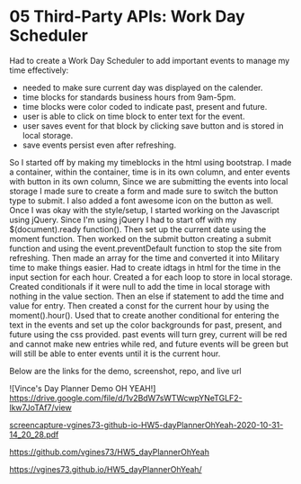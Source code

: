 # 05 Third-Party APIs: Work Day Scheduler

Had to create a Work Day Scheduler to add important events to manage my time effectively:

- needed to make sure current day was displayed on the calender.
- time blocks for standards business hours from 9am-5pm.
- time blocks were color coded to indicate past, present and future.
- user is able to click on time block to enter text for the event.
- user saves event for that block by clicking save button and is stored in local storage.
- save events persist even after refreshing.

So I started off by making my timeblocks in the html using bootstrap. I made a container, within the container, time is in its own column, and enter events with button in its own column, Since we are submitting the events into local storage I made sure to create a form and made sure to switch the button type to submit. I also added a font awesome icon on the button as well. Once I was okay with the style/setup, I started working on the Javascript using jQuery. Since I'm using jQuery I had to start off with my $(document).ready function(). Then set up the current date using the moment function. Then worked on the submit button creating a submit function and using the event.preventDefault function to stop the site from refreshing. Then made an array for the time and converted it into Military time to make things easier. Had to create idtags in html for the time in the input section for each hour. Created a for each loop to store in local storage. Created conditionals if it were null to add the time in local storage with nothing in the value section. Then an else if statement to add the time and value for entry. Then created a const for the current hour by using the moment().hour(). Used that to create another conditional for entering the text in the events and set up the color backgrounds for past, present, and future using the css provided. past events will turn grey, current will be red and cannot make new entries while red, and future events will be green but will still be able to enter events until it is the current hour. 

Below are the links for the demo, screenshot, repo, and live url

![Vince's Day Planner Demo OH YEAH!] https://drive.google.com/file/d/1v2BdW7sWTWcwpYNeTGLF2-lkw7JoTAf7/view

[screencapture-vgines73-github-io-HW5-dayPlannerOhYeah-2020-10-31-14_20_28.pdf](https://github.com/vgines73/HW5_dayPlannerOhYeah/files/5469823/screencapture-vgines73-github-io-HW5-dayPlannerOhYeah-2020-10-31-14_20_28.pdf)

https://github.com/vgines73/HW5_dayPlannerOhYeah

https://vgines73.github.io/HW5_dayPlannerOhYeah/



